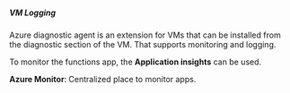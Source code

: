 ##### VM Logging
Azure diagnostic agent is an extension for VMs that can be installed from the diagnostic section of the VM. That supports monitoring and logging.

To monitor the functions app, the **Application insights** can be used.

**Azure Monitor**: Centralized place to monitor apps.
